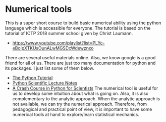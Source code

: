 # Numerical tools

This is a super short course to build basic numerical ability using the python language which is accessible for everyone. The tutorial is based on the tutorial of ICTP 2018 summer school given by Christ Laumann.
 - https://www.youtube.com/playlist?list=PLYc-eBoIpXTKUsOunALwMGSDcWdewznxo

There are several useful materials online. Also, we know google is a good friend for all of us. There are just too many documentation for python and its packages. I just list some of them below.

 - [The Python Tutorial](https://docs.python.org/3.7/tutorial/)
 - [Python Scientific Lecture Notes](http://scipy-lectures.github.io/index.html) 
 - [A Crash Course in Python for Scientists](http://nbviewer.ipython.org/gist/rpmuller/5920182)
The numerical tool is useful for us to develop some intuition about what is going on. Also, it is also complementary to the analytic approach. When the analytic approach is not available, we can try the numerical approach. Therefore, from pedagogical and practical point of view, it is important to have some numerical tools at hand to explore/learn statistical mechanics. 
